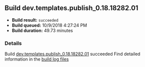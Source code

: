 ## Build dev.templates.publish_0.18.18282.01
- **Build result:** `succeeded`
- **Build queued:** 10/9/2018 4:27:24 PM
- **Build duration:** 49.73 minutes
### Details
Build [dev.templates.publish_0.18.18282.01](https://winappstudio.visualstudio.com/web/build.aspx?pcguid=a4ef43be-68ce-4195-a619-079b4d9834c2&builduri=vstfs%3a%2f%2f%2fBuild%2fBuild%2f26373) succeeded
Find detailed information in the [build log files](https://uwpctdiags.blob.core.windows.net/buildlogs/dev.templates.publish_0.18.18282.01_logs.zip)
